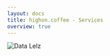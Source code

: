 ```yaml
---
layout: docs
title: highon.coffee - Services
overview: true
---
```


![Data Lelz](http://i.imgur.com/OaQWMlu.gif)
